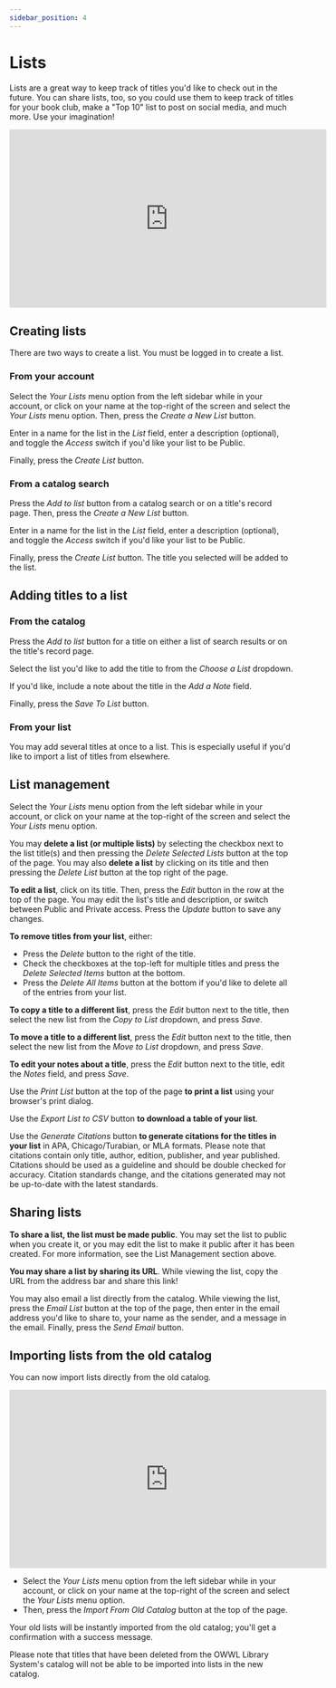 ```yaml
---
sidebar_position: 4
---
```


# Lists

Lists are a great way to keep track of titles you'd like to check out in the future. You can share lists, too, so you could use them to keep track of titles for your book club, make a "Top 10" list to post on social media, and much more. Use your imagination!

<iframe width="560" height="315" src="https://www.youtube.com/embed/08jQNSEo-hY" frameborder="0" allowfullscreen></iframe>

## Creating lists
There are two ways to create a list. You must be logged in to create a list.

### From your account
Select the *Your Lists* menu option from the left sidebar while in your account, or click on your name at the top-right of the screen and select the *Your Lists* menu option. Then, press the *Create a New List* button.

Enter in a name for the list in the *List* field, enter a description (optional), and toggle the *Access* switch if you'd like your list to be Public.

Finally, press the *Create List* button.

### From a catalog search
Press the *Add to list* button from a catalog search or on a title's record page. Then, press the *Create a New List* button.

Enter in a name for the list in the *List* field, enter a description (optional), and toggle the *Access* switch if you'd like your list to be Public.

Finally, press the *Create List* button. The title you selected will be added to the list.

## Adding titles to a list
### From the catalog
Press the *Add to list* button for a title on either a list of search results or on the title's record page.

Select the list you'd like to add the title to from the *Choose a List* dropdown.

If you'd like, include a note about the title in the *Add a Note* field.

Finally, press the *Save To List* button.

### From your list
You may add several titles at once to a list. This is especially useful if you'd like to import a list of titles from elsewhere.

## List management
Select the *Your Lists* menu option from the left sidebar while in your account, or click on your name at the top-right of the screen and select the *Your Lists* menu option.

You may **delete a list (or multiple lists)** by selecting the checkbox next to the list title(s) and then pressing the *Delete Selected Lists* button at the top of the page. You may also **delete a list** by clicking on its title and then pressing the *Delete List* button at the top right of the page.

**To edit a list**, click on its title. Then, press the *Edit* button in the row at the top of the page. You may edit the list's title and description, or switch between Public and Private access. Press the *Update* button to save any changes.

**To remove titles from your list**, either:
- Press the *Delete* button to the right of the title.
- Check the checkboxes at the top-left for multiple titles and press the *Delete Selected Items* button at the bottom.
- Press the *Delete All Items* button at the bottom if you'd like to delete all of the entries from your list.

**To copy a title to a different list**, press the *Edit* button next to the title, then select the new list from the *Copy to List* dropdown, and press *Save*.

**To move a title to a different list**, press the *Edit* button next to the title, then select the new list from the *Move to List* dropdown, and press *Save*.

**To edit your notes about a title**, press the *Edit* button next to the title, edit the *Notes* field, and press *Save*.

Use the *Print List* button at the top of the page **to print a list** using your browser's print dialog.

Use the *Export List to CSV* button **to download a table of your list**.

Use the *Generate Citations* button **to generate citations for the titles in your list** in APA, Chicago/Turabian, or MLA formats. Please note that citations contain only title, author, edition, publisher, and year published. Citations should be used as a guideline and should be double checked for accuracy. Citation standards change, and the citations generated may not be up-to-date with the latest standards.

## Sharing lists

**To share a list, the list must be made public**. You may set the list to public when you create it, or you may edit the list to make it public after it has been created. For more information, see the List Management section above.

**You may share a list by sharing its URL**. While viewing the list, copy the URL from the address bar and share this link!

You may also email a list directly from the catalog. While viewing the list, press the *Email List* button at the top of the page, then enter in the email address you'd like to share to, your name as the sender, and a message in the email. Finally, press the *Send Email* button.

## Importing lists from the old catalog
You can now import lists directly from the old catalog.

<iframe width="560" height="315" src="https://www.youtube.com/embed/eB4YgJMIsGw" frameborder="0" allowfullscreen></iframe>

- Select the *Your Lists* menu option from the left sidebar while in your account, or click on your name at the top-right of the screen and select the *Your Lists* menu option.
- Then, press the *Import From Old Catalog* button at the top of the page.

Your old lists will be instantly imported from the old catalog; you'll get a confirmation with a success message.

Please note that titles that have been deleted from the OWWL Library System's catalog will not be able to be imported into lists in the new catalog.